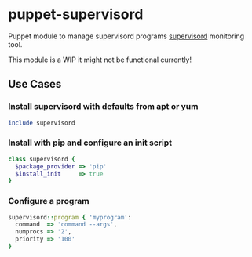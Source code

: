 # puppet-supervisord

Puppet module to manage supervisord programs [supervisord](http://supervisord.org/) monitoring tool.

This module is a WIP it might not be functional currently!

## Use Cases

### Install supervisord with defaults from apt or yum

```ruby
include supervisord
```

### Install with pip and configure an init script

```ruby
class supervisord {
  $package_provider => 'pip'
  $install_init     => true
}
```

### Configure a program

```ruby
supervisord::program { 'myprogram':
  command  => 'command --args',
  numprocs => '2',
  priority => '100'
}
```